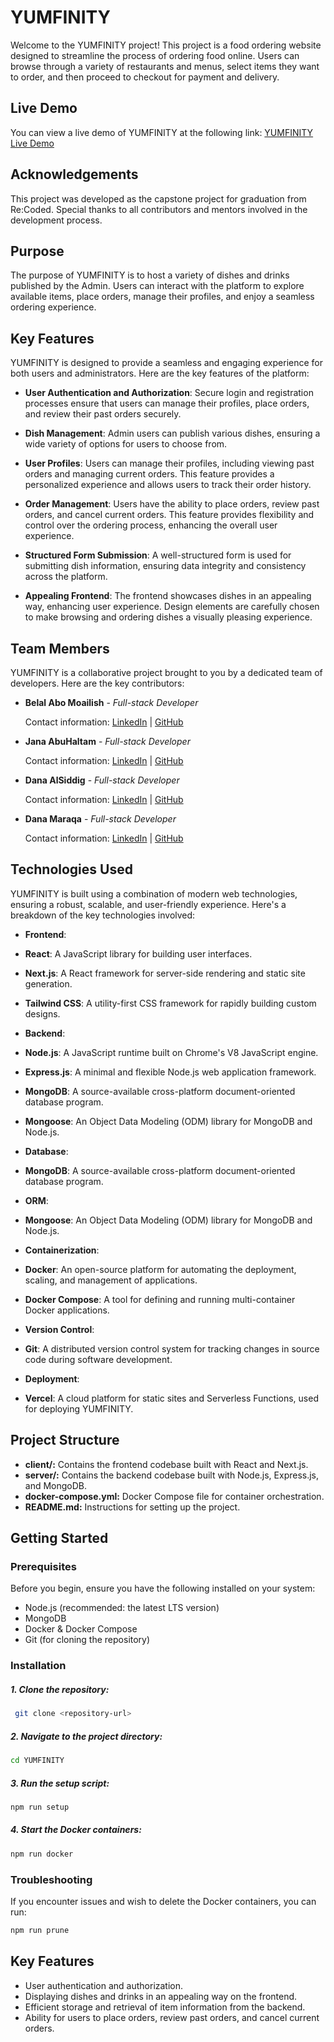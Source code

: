 # YUMFINITY

Welcome to the YUMFINITY project! This project is a food ordering website designed to streamline the process of ordering food online. Users can browse through a variety of restaurants and menus, select items they want to order, and then proceed to checkout for payment and delivery.

## Live Demo

You can view a live demo of YUMFINITY at the following link:
[YUMFINITY Live Demo](https://yumfinity.vercel.app/)

## Acknowledgements

This project was developed as the capstone project for graduation from Re:Coded. Special thanks to all contributors and mentors involved in the development process.

## Purpose

The purpose of YUMFINITY is to host a variety of dishes and drinks published by the Admin. Users can interact with the platform to explore available items, place orders, manage their profiles, and enjoy a seamless ordering experience.

## Key Features

YUMFINITY is designed to provide a seamless and engaging experience for both users and administrators. Here are the key features of the platform:

- **User Authentication and Authorization**: Secure login and registration processes ensure that users can manage their profiles, place orders, and review their past orders securely.

- **Dish Management**: Admin users can publish various dishes, ensuring a wide variety of options for users to choose from.

- **User Profiles**: Users can manage their profiles, including viewing past orders and managing current orders. This feature provides a personalized experience and allows users to track their order history.

- **Order Management**: Users have the ability to place orders, review past orders, and cancel current orders. This feature provides flexibility and control over the ordering process, enhancing the overall user experience.

- **Structured Form Submission**: A well-structured form is used for submitting dish information, ensuring data integrity and consistency across the platform.

- **Appealing Frontend**: The frontend showcases dishes in an appealing way, enhancing user experience. Design elements are carefully chosen to make browsing and ordering dishes a visually pleasing experience.

## Team Members

YUMFINITY is a collaborative project brought to you by a dedicated team of developers. Here are the key contributors:

- **Belal Abo Moailish** - _Full-stack Developer_

  Contact information: [LinkedIn](https://www.linkedin.com/in/belalabomoailish/) | [GitHub](https://github.com/belalninja)

- **Jana AbuHaltam** - _Full-stack Developer_

  Contact information: [LinkedIn](https://www.linkedin.com/in/jana-abuhaltam-b00335288/) | [GitHub](https://github.com/JanaAbuHaltam)

- **Dana AlSiddig** - _Full-stack Developer_

  Contact information: [LinkedIn](https://www.linkedin.com/in/danaalsiddig/) | [GitHub](https://github.com/danasidd)

- **Dana Maraqa** - _Full-stack Developer_

  Contact information: [LinkedIn](https://www.linkedin.com/in/dana-maraqa-3a4654b7/) | [GitHub](https://github.com/Dana8392)

## Technologies Used

YUMFINITY is built using a combination of modern web technologies, ensuring a robust, scalable, and user-friendly experience. Here's a breakdown of the key technologies involved:

- **Frontend**:
- **React**: A JavaScript library for building user interfaces.
- **Next.js**: A React framework for server-side rendering and static site generation.
- **Tailwind CSS**: A utility-first CSS framework for rapidly building custom designs.

- **Backend**:
- **Node.js**: A JavaScript runtime built on Chrome's V8 JavaScript engine.
- **Express.js**: A minimal and flexible Node.js web application framework.
- **MongoDB**: A source-available cross-platform document-oriented database program.
- **Mongoose**: An Object Data Modeling (ODM) library for MongoDB and Node.js.

- **Database**:
- **MongoDB**: A source-available cross-platform document-oriented database program.

- **ORM**:
- **Mongoose**: An Object Data Modeling (ODM) library for MongoDB and Node.js.

- **Containerization**:
- **Docker**: An open-source platform for automating the deployment, scaling, and management of applications.
- **Docker Compose**: A tool for defining and running multi-container Docker applications.

- **Version Control**:
- **Git**: A distributed version control system for tracking changes in source code during software development.

- **Deployment**:
- **Vercel**: A cloud platform for static sites and Serverless Functions, used for deploying YUMFINITY.

## Project Structure

- **client/:** Contains the frontend codebase built with React and Next.js.
- **server/:** Contains the backend codebase built with Node.js, Express.js, and MongoDB.
- **docker-compose.yml:** Docker Compose file for container orchestration.
- **README.md:** Instructions for setting up the project.

## Getting Started

### Prerequisites

Before you begin, ensure you have the following installed on your system:

- Node.js (recommended: the latest LTS version)
- MongoDB
- Docker & Docker Compose
- Git (for cloning the repository)

### Installation

##### 1. Clone the repository:

```bash
 git clone <repository-url>
```

##### 2. Navigate to the project directory:

```bash
cd YUMFINITY
```

##### 3. Run the setup script:

```bash
npm run setup
```

##### 4. Start the Docker containers:

```bash
npm run docker
```

### Troubleshooting

If you encounter issues and wish to delete the Docker containers, you can run:

```bash
npm run prune
```

## Key Features

- User authentication and authorization.
- Displaying dishes and drinks in an appealing way on the frontend.
- Efficient storage and retrieval of item information from the backend.
- Ability for users to place orders, review past orders, and cancel current orders.
